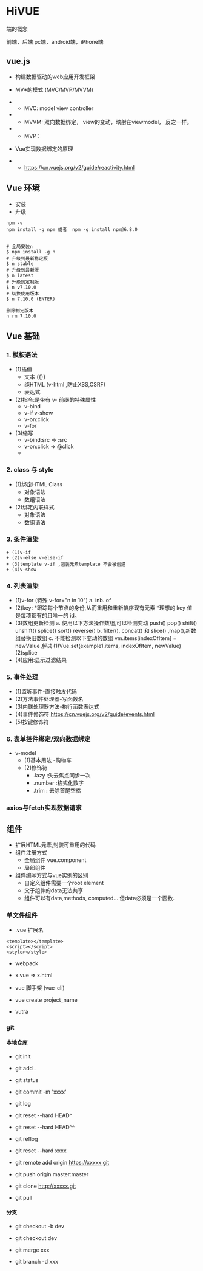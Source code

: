 # HiVUE


端的概念

前端，后端
pc端，android端，iPhone端




## vue.js
+ 构建数据驱动的web应用开发框架

+ MV※的模式 (MVC/MVP/MVVM)
+ + MVC: model view controller
+ + MVVM: 双向数据绑定， view的变动，映射在viewmodel， 反之一样。
+ + MVP： 

+ Vue实现数据绑定的原理
+ + https://cn.vuejs.org/v2/guide/reactivity.html


## Vue 环境
+ 安装  
+ 升级
```
npm -v 
npm install -g npm 或者  npm -g install npm@6.8.0


# 全局安装n
$ npm install -g n
# 升级到最新稳定版
$ n stable 
# 升级到最新版
$ n latest
# 升级到定制版
$ n v7.10.0
# 切换使用版本
$ n 7.10.0 (ENTER)

删除制定版本
n rm 7.10.0 

```

## Vue 基础
### 1. 模板语法
+ (1)插值
    + 文本 {{}}
    + 纯HTML (v-html ,防止XSS,CSRF)
    + 表达式
+ (2)指令:是带有 v- 前缀的特殊属性
    + v-bind
    + v-if v-show
    + v-on:click
    + v-for
+ (3)缩写
    + v-bind:src => :src
    + v-on:click => @click
    + 
### 2. class 与 style
+ (1)绑定HTML Class
    + 对象语法
    + 数组语法
+ (2)绑定内联样式
    + 对象语法
    + 数组语法

### 3. 条件渲染
    + (1)v-if
    + (2)v-else v-else-if
    + (3)template v-if ,包装元素template 不会被创建
    + (4)v-show
### 4. 列表渲染
+ (1)v-for (特殊 v-for="n in 10")
a. inb. of
+ (2)key:
*跟踪每个节点的身份,从而重用和重新排序现有元素
*理想的 key 值是每项都有的且唯一的 id。
+ (3)数组更新检测
a. 使用以下方法操作数组,可以检测变动
push() pop() shift() unshift() splice() sort() reverse()
b. filter(), concat() 和 slice() ,map(),新数组替换旧数组
c. 不能检测以下变动的数组
vm.items[indexOfItem] = newValue
*解决* (1)Vue.set(example1.items, indexOfItem, newValue)
(2)splice
+ (4)应用:显示过滤结果

### 5. 事件处理
+ (1)监听事件-直接触发代码
+ (2)方法事件处理器-写函数名
+ (3)内联处理器方法-执行函数表达式
+ (4)事件修饰符 https://cn.vuejs.org/v2/guide/events.html
+ (5)按键修饰符

### 6. 表单控件绑定/双向数据绑定
+ v-model
    + (1)基本用法
-购物车
    + (2)修饰符
        + .lazy :失去焦点同步一次
        + .number :格式化数字
        + .trim : 去除首尾空格



### axios与fetch实现数据请求



## 组件
+ 扩展HTML元素,封装可重用的代码
+ 组件注册方式
    + 全局组件  vue.component
    + 局部组件
+ 组件编写方式与vue实例的区别
    + 自定义组件需要一个root element
    + 父子组件的data无法共享
    + 组件可以有data,methods, computed... 但data必须是一个函数.








### 单文件组件
+ .vue 扩展名
```text
<template></template>
<script></script>
<style></style>
```

+ webpack

+ x.vue  => x.html 


+ vue 脚手架   (vue-cli)

+ vue create project_name 



+ vutra





### git

#### 本地仓库

- git init
- git add . 
- git status
- git commit -m 'xxxx'
- git log

- git reset --hard HEAD^
- git reset --hard HEAD^^


- git reflog
- git reset --hard xxxx


- git remote add origin https://xxxxx.git
- git push origin master:master

- git clone http://xxxxx.git
- git pull

#### 分支 

- git checkout -b dev

- git checkout dev
- git merge xxx
- git branch -d xxx 